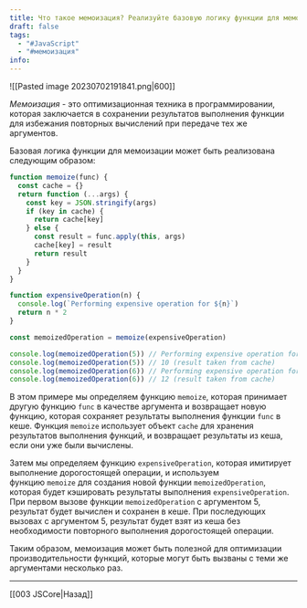 ```yaml
---
title: Что такое мемоизация? Реализуйте базовую логику функции для мемоизации?
draft: false
tags:
  - "#JavaScript"
  - "#мемоизация"
info:
---
```

![[Pasted image 20230702191841.png|600]]

_Мемоизация_ - это оптимизационная техника в программировании, которая заключается в сохранении результатов выполнения функции для избежания повторных вычислений при передаче тех же аргументов.

Базовая логика функции для мемоизации может быть реализована следующим образом:

```javascript
function memoize(func) {
  const cache = {}
  return function (...args) {
    const key = JSON.stringify(args)
    if (key in cache) {
      return cache[key]
    } else {
      const result = func.apply(this, args)
      cache[key] = result
      return result
    }
  }
}

function expensiveOperation(n) {
  console.log(`Performing expensive operation for ${n}`)
  return n * 2
}

const memoizedOperation = memoize(expensiveOperation)

console.log(memoizedOperation(5)) // Performing expensive operation for 5, 10
console.log(memoizedOperation(5)) // 10 (result taken from cache)
console.log(memoizedOperation(6)) // Performing expensive operation for 6, 12
console.log(memoizedOperation(6)) // 12 (result taken from cache)
```

В этом примере мы определяем функцию `memoize`, которая принимает другую функцию `func` в качестве аргумента и возвращает новую функцию, которая сохраняет результаты выполнения функции `func` в кеше. Функция `memoize` использует объект `cache` для хранения результатов выполнения функций, и возвращает результаты из кеша, если они уже были вычислены.

Затем мы определяем функцию `expensiveOperation`, которая имитирует выполнение дорогостоящей операции, и используем функцию `memoize` для создания новой функции `memoizedOperation`, которая будет кэшировать результаты выполнения `expensiveOperation`. При первом вызове функции `memoizedOperation` с аргументом 5, результат будет вычислен и сохранен в кеше. При последующих вызовах с аргументом 5, результат будет взят из кеша без необходимости повторного выполнения дорогостоящей операции.

Таким образом, мемоизация может быть полезной для оптимизации производительности функций, которые могут быть вызваны с теми же аргументами несколько раз.

---

[[003 JSCore|Назад]]